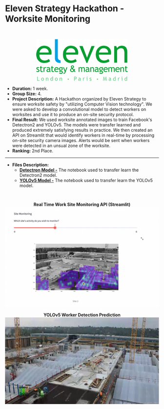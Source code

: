 # Eleven Strategy Hackathon - Worksite Monitoring <a name="elevenhackathon"></a>
<p>&nbsp;</p>

<p align="center">
  <img src="../../images/ElevenStrategy.png" alt="Eleven Strategy" width="300"/>
</p>

- **Duration:** 1 week.
- **Group Size:** 4.
- **Project Description:** A Hackathon organized by Eleven Strategy to ensure worksite safety by "utilizing Computer Vision technology". We were asked to develop a convolutional model to detect workers on worksites and use it to produce an on-site security protocol.
- **Final Result:** We used worksite annotated images to train Facebook's Detectron2 and YOLOv5. The models were transfer learned and produced extremely satisfying results in practice. We then created an API on Streamlit that would identify workers in real-time by processing on-site security camera images. Alerts would be sent when workers were detected in an unsual zone of the worksite.
- **Ranking:** 2nd Place.

---

- **Files Description:**
    - **[Detectron Model -](https://github.com/EdouardVilain-Git/EdouardVilain-M2-DSBA/blob/main/1.%20Company%20Projects%20and%20Challenges/Eleven%20Strategy%20Hackathon/Detectron2.ipynb)** The notebook used to transfer learn the Detectron2 model.
    - **[YOLOv5 Model -](https://github.com/EdouardVilain-Git/EdouardVilain-M2-DSBA/blob/main/1.%20Company%20Projects%20and%20Challenges/Eleven%20Strategy%20Hackathon/YOLOv5s.ipynb)** The notebook used to transfer learn the YOLOv5 model.

<br>

<p align="center">
  <b>Real Time Work Site Monitoring API (Streamlit)</b>
  <img src="./images/streamlit.png" alt="Streamlit" width="800"/>
</p>

<p align="center">
  <b>YOLOv5 Worker Detection Prediction</b>
  <img src="./images/prediction.png" alt="Detection Prediction" width="800"/>
</p>
